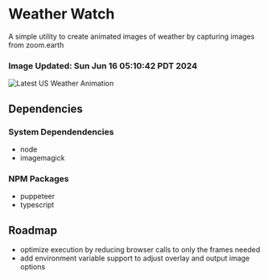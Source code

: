 # Weather Watch

A simple utility to create animated images of weather by capturing images from zoom.earth

### Image Updated: Sun Jun 16 05:10:42 PDT 2024

![Latest US Weather Animation](animations/2024-06-16.webp)

## Dependencies
### System Dependendencies
* node
* imagemagick
### NPM Packages
* puppeteer
* typescript

## Roadmap
* optimize execution by reducing browser calls to only the frames needed
* add environment variable support to adjust overlay and output image options
